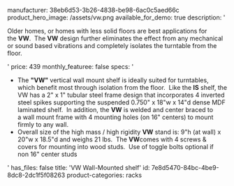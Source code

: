 manufacturer: 38eb6d53-3b26-4838-be98-6ac0c5aed66c
product_hero_image: /assets/vw.png
available_for_demo: true
description: '<p>Older homes, or homes with less solid floors&nbsp;are best applications for the&nbsp;<strong>VW</strong>. &nbsp;The&nbsp;<strong>VW</strong>&nbsp;design further eliminates the&nbsp;effect from any mechanical or sound based vibrations&nbsp;and completely isolates the turntable from the floor.</p>'
price: 439
monthly_featuree: false
specs: '<ul><li>The&nbsp;<strong>"VW"</strong>&nbsp;vertical wall mount shelf is ideally suited for turntables, which benefit most through isolation from the floor. &nbsp;Like the&nbsp;<strong>IS</strong>&nbsp;shelf, the VW has&nbsp;a 2" x 1" tubular steel frame design that incorporates 4 inverted steel spikes supporting the&nbsp;suspended&nbsp;0.750"&nbsp;x 18"w x 14"d dense MDF laminated shelf. &nbsp;In addition, the&nbsp;<strong>VW</strong>&nbsp;is welded and center braced&nbsp;to a&nbsp;wall mount frame with 4 mounting holes (on 16" centers) to mount firmly to any wall.<br></li><li>Overall size of the high mass / high rigidity&nbsp;<strong>VW</strong>&nbsp;stand is: 9"h (at wall) x 20"w x 18.5"d and weighs 21 lbs.&nbsp; The&nbsp;<strong>VW</strong>comes with 4 screws &amp; covers for mounting into wood studs. &nbsp;Use of toggle bolts&nbsp;optional if non&nbsp;16" center studs<br></li></ul>'
has_files: false
title: 'VW Wall-Mounted shelf'
id: 7e8d5470-84bc-4be9-8dc8-2dc1f5f08263
product-categories: racks
